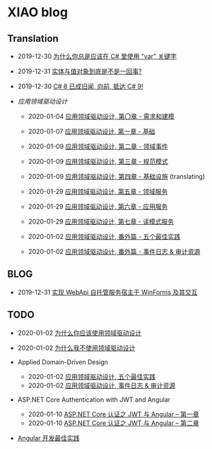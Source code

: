 # XIAO blog

## Translation

- 2019-12-30 [为什么你总是应该在 C# 里使用 "var" 关键字](./translations/why-you-should-always-use-var-keyword.md)

- 2019-12-31 [实体与值对象到底是不是一回事?](./translations/is-entity-same-as-value-object.md)

- 2019-12-30 [C# 8 已成旧闻, 向前, 抵达 C# 9!](./translations/csharp-8-is-old-news-onward-to-csharp-9.md)

- *应用领域驱动设计*

  - 2020-01-04 [应用领域驱动设计, 第〇章 - 需求和建模](./translations/applied-domain-driven-design-ddd-part-0.md)

  - 2020-01-07 [应用领域驱动设计, 第一章 - 基础](./translations/applied-domain-driven-design-ddd-part-1.md)

  - 2020-01-09 [应用领域驱动设计, 第二章 - 领域事件](./translations/applied-domain-driven-design-ddd-part-2.md)

  - 2020-01-09 [应用领域驱动设计, 第三章 - 规范模式](./translations/applied-domain-driven-design-ddd-part-3.md)

  - 2020-01-09 [应用领域驱动设计, 第四章 - 基础设施](./translations/applied-domain-driven-design-ddd-part-4.md) (translating)

  - 2020-01-29 [应用领域驱动设计, 第五章 - 领域服务](./translations/applied-domain-driven-design-ddd-part-5.md)

  - 2020-01-29 [应用领域驱动设计, 第六章 - 应用服务](./translations/applied-domain-driven-design-ddd-part-6.md)

  - 2020-01-29 [应用领域驱动设计, 第七章 - 读模式服务](./translations/applied-domain-driven-design-ddd-part-7.md)

  - 2020-01-02 [应用领域驱动设计, 番外篇 - 五个最佳实践](./translations/Domain-Driven-Design-My-Top-Best-Practices.md)

  - 2020-01-02 [应用领域驱动设计, 番外篇 - 事件日志 & 审计资源](./translations/applied-domain-driven-design-ddd-event.md)

## BLOG

- 2019-12-31 [实现 WebApi 自托管服务宿主于 WinForms 及其交互](./blogs/run-self-hosting-owin-web-api-inside-winforms.md)

## TODO

- 2020-01-02 [为什么你应该使用领域驱动设计](http://www.informit.com/articles/article.aspx?p=1944876&seqNum=2)

- 2020-01-02 [为什么我不使用领域驱动设计](https://www.tonymarston.net/php-mysql/dont-do-domain-driven-design.html)

- Applied Domain-Driven Design

  - 2020-01-02 [应用领域驱动设计, 五个最佳实践](https://www.codeproject.com/Articles/1131462/Domain-Driven-Design-My-Top-Best-Practices)
  - 2020-01-02 [应用领域驱动设计, 事件日志 & 审计资源](http://www.zankavtaskin.com/2016/08/applied-domain-driven-design-ddd-event.html)

- ASP.NET Core Authentication with JWT and Angular

  - 2020-01-10 [ASP.NET Core 认证之 JWT 与 Angular – 第一章](https://code-maze.com/authentication-aspnetcore-jwt-1/)
  - 2020-01-10 [ASP.NET Core 认证之 JWT 与 Angular – 第二章](https://code-maze.com/authentication-aspnetcore-jwt-2/)

- [Angular 开发最佳实践](https://code-maze.com/angular-best-practices/)
